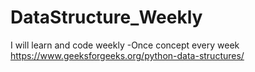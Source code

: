 # DataStructure_Weekly
I will learn and code weekly -Once concept every week
https://www.geeksforgeeks.org/python-data-structures/
